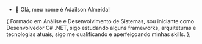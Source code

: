 - 👋 Olá, meu nome é Adailson Almeida!

{
Formado em Análise e Desenvolvimento de Sistemas, sou iniciante como Desenvolvedor C# .NET, sigo estudando alguns frameworks, 
arquiteturas e tecnologias atuais, sigo me qualificando e aperfeiçoando minhas skills.
};
